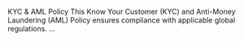 KYC & AML Policy
This Know Your Customer (KYC) and Anti-Money Laundering (AML) Policy ensures compliance with applicable global regulations.
...
